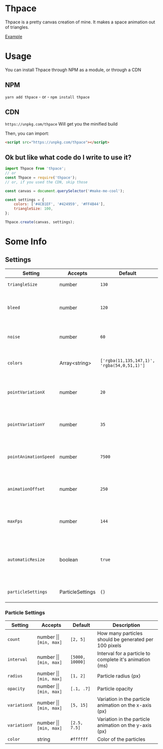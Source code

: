 # Thpace

Thpace is a pretty canvas creation of mine. It makes a space animation out of triangles.

[Example](https://www.braedin.com/Thpace/)

# Usage

You can install Thpace through NPM as a module, or through a CDN

## NPM

`yarn add thpace` \- or - `npm install thpace`

## CDN

`https://unpkg.com/thpace` Will get you the minified build

Then, you can import:

```html
<script src="https://unpkg.com/thpace"></script>
```

## Ok but like what code do I write to use it?

```js
import Thpace from 'thpace';
// or
const Thpace = require('thpace');
// or, if you used the CDN, skip those

const canvas = document.querySelector('#make-me-cool');

const settings = {
	colors: ['#4CB1EF', '#424959', '#FF4B44'],
	triangleSize: 100,
};

Thpace.create(canvas, settings);
```

# Some Info

## Settings

| Setting | Accepts | Default | Description |
| --- | --- | --- | --- |
| `triangleSize` | number | `130` | Triangle size (px) |
| `bleed` | number | `120` | Bleed amount over canvas edges (px) |
| `noise` | number | `60` | Noise used when calculating points (px) |
| `colors` | Array\<string> | `['rgba(11,135,147,1)', 'rgba(54,0,51,1)']` | Array of colors to use for the gradient |
| `pointVariationX` | number | `20` | How much the points should shift on the x-axis (px) |
| `pointVariationY` | number | `35` | How much the points should shift on the y-axis (px) |
| `pointAnimationSpeed` | number | `7500` | How fast the points should complete a loop (ms) |
| `animationOffset` | number | `250` | Interval on the x-axis for the animation offset (px) |
| `maxFps` | number | `144` | Limit how many frames are drawn per second |
| `automaticResize` | boolean | `true` | Set to false to prevent Thpace from reacting to resize events |
| `particleSettings` | ParticleSettings | `{}` | Settings for the particles |

### Particle Settings

| Setting | Accepts | Default | Description |
| --- | --- | --- | --- |
| `count` | number \|\| `[min, max]` | `[2, 5]` | How many particles should be generated per 100 pixels |
| `interval` | number \|\| `[min, max]` | `[5000, 10000]` | Interval for a particle to complete it's animation (ms) |
| `radius` | number \|\| `[min, max]` | `[1, 2]` | Particle radius (px) |
| `opacity` | number \|\| `[min, max]` | `[.1, .7]` | Particle opacity |
| `variationX` | number \|\| `[min, max]` | `[5, 15]` | Variation in the particle animation on the x-axis (px) |
| `variationY` | number \|\| `[min, max]` | `[2.5, 7.5]` | Variation in the particle animation on the y-axis (px) |
| `color` | string | `#ffffff` | Color of the particles |
